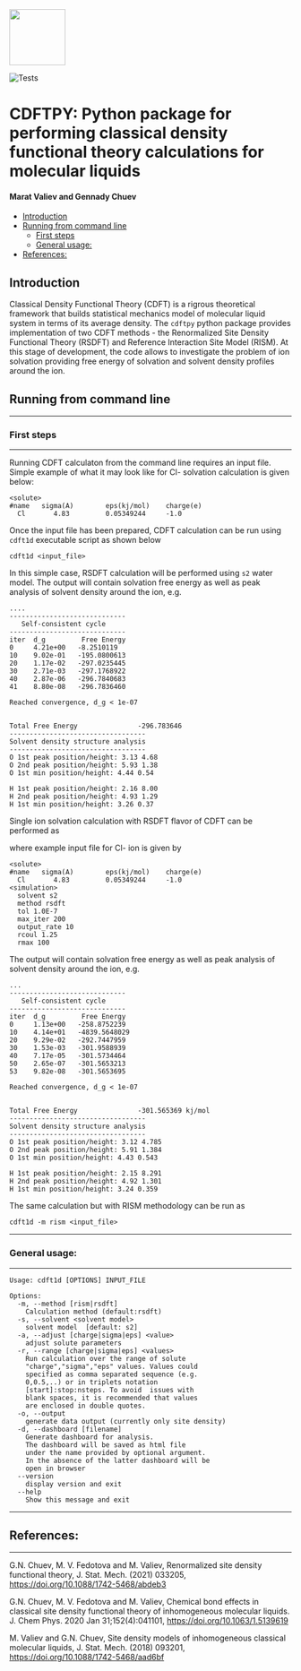 <!-- <img src="https://user-images.githubusercontent.com/1958085/148283531-18c1de46-7709-434d-9944-d0bbe64d73ee.png" width="100"> -->
<!-- <img src="https://user-images.githubusercontent.com/1958085/147726000-0be6dc67-b849-4cfb-b589-22e3229041b5.png" width="100"> -->

<img src="https://user-images.githubusercontent.com/1958085/148284111-430555a5-22c3-4012-a71e-f51fb0eb88c0.png" width="100">

![Tests](https://github.com/mvaliev/cdftpy/actions/workflows/tests.yaml/badge.svg)
# CDFTPY: Python package for performing classical density functional theory calculations for molecular liquids <!-- omit in toc --> 
#### Marat Valiev and Gennady Chuev<!-- omit in toc --> 

- [Introduction](#introduction)
- [Running from command line](#running-from-command-line)
  - [First steps](#first-steps)
  - [General usage:](#general-usage)
- [References:](#references)
  
## Introduction

Classical Density Functional Theory (CDFT) is a 
rigrous theoretical framework that builds statistical mechanics 
model of molecular liquid system in terms of its average density.
The `cdftpy` python package provides implementation of two CDFT methods -
the Renormalized Site Density Functional Theory (RSDFT) and Reference 
Interaction Site Model (RISM). At this stage of development, the code
allows to investigate the problem of ion solvation providing free energy
of solvation and solvent density profiles around the ion.


## Running from command line

---
### First steps
___

Running CDFT calculaton from the command line requires an input file.
Simple example of what it may look like for Cl- solvation calculation 
is given below: 

```
<solute>
#name   sigma(A)        eps(kj/mol)    charge(e)  
  Cl       4.83         0.05349244     -1.0      
```

Once the input file has been prepared, CDFT calculation can be run
using `cdft1d` executable script as shown below 

```
cdft1d <input_file>
```
In this simple case, RSDFT calculation will be performed using `s2` water model. The output will contain solvation free energy as well as peak
analysis of solvent density around the ion, e.g.

```
....
-----------------------------
   Self-consistent cycle     
-----------------------------
iter  d_g         Free Energy 
0     4.21e+00   -8.2510119
10    9.02e-01   -195.0800613
20    1.17e-02   -297.0235445
30    2.71e-03   -297.1768922
40    2.87e-06   -296.7840683
41    8.80e-08   -296.7836460

Reached convergence, d_g < 1e-07


Total Free Energy               -296.783646
----------------------------------
Solvent density structure analysis
----------------------------------
O 1st peak position/height: 3.13 4.68  
O 2nd peak position/height: 5.93 1.38  
O 1st min position/height: 4.44 0.54  
  
H 1st peak position/height: 2.16 8.00  
H 2nd peak position/height: 4.93 1.29  
H 1st min position/height: 3.26 0.37 
```

Single ion solvation calculation with RSDFT flavor of CDFT
can be performed as

where example input file for Cl- ion is given by

```
<solute>
#name   sigma(A)        eps(kj/mol)    charge(e)  
  Cl       4.83         0.05349244     -1.0      
<simulation>
  solvent s2
  method rsdft
  tol 1.0E-7
  max_iter 200
  output_rate 10
  rcoul 1.25
  rmax 100
```
The output will contain solvation free energy as well as peak
analysis of solvent density around the ion, e.g.

```
...
-----------------------------
   Self-consistent cycle     
-----------------------------
iter  d_g         Free Energy 
0     1.13e+00   -258.8752239
10    4.14e+01   -4839.5648029
20    9.29e-02   -292.7447959
30    1.53e-03   -301.9588939
40    7.17e-05   -301.5734464
50    2.65e-07   -301.5653213
53    9.82e-08   -301.5653695

Reached convergence, d_g < 1e-07


Total Free Energy               -301.565369 kj/mol
----------------------------------
Solvent density structure analysis
----------------------------------
O 1st peak position/height: 3.12 4.785  
O 2nd peak position/height: 5.91 1.384  
O 1st min position/height: 4.43 0.543  
  
H 1st peak position/height: 2.15 8.291  
H 2nd peak position/height: 4.92 1.301  
H 1st min position/height: 3.24 0.359  

```
The same calculation but with RISM methodology
can be run as

    cdft1d -m rism <input_file>

___
### General usage:
___
```
Usage: cdft1d [OPTIONS] INPUT_FILE

Options:
  -m, --method [rism|rsdft]       
    Calculation method (default:rsdft)
  -s, --solvent <solvent model>   
    solvent model  [default: s2]
  -a, --adjust [charge|sigma|eps] <value>
    adjust solute parameters
  -r, --range [charge|sigma|eps] <values>
    Run calculation over the range of solute
    "charge","sigma","eps" values. Values could
    specified as comma separated sequence (e.g.
    0,0.5,..) or in triplets notation
    [start]:stop:nsteps. To avoid  issues with
    blank spaces, it is recommended that values
    are enclosed in double quotes.
  -o, --output
    generate data output (currently only site density)
  -d, --dashboard [filename]      
    Generate dashboard for analysis. 
    The dashboard will be saved as html file 
    under the name provided by optional argument. 
    In the absence of the latter dashboard will be
    open in browser
  --version                       
    display version and exit
  --help                         
    Show this message and exit
```
___
## References:
___
G.N. Chuev, M. V. Fedotova and M. Valiev,
 Renormalized site density functional theory,
 J. Stat. Mech. (2021) 033205, https://doi.org/10.1088/1742-5468/abdeb3

G.N. Chuev, M. V. Fedotova and M. Valiev,
Chemical bond effects in classical site density 
functional theory of inhomogeneous molecular liquids. 
J. Chem Phys. 2020 Jan 31;152(4):041101,
https://doi.org/10.1063/1.5139619

M. Valiev and G.N. Chuev,
 Site density models of inhomogeneous classical molecular liquids,
 J. Stat. Mech. (2018) 093201,
https://doi.org/10.1088/1742-5468/aad6bf

 
 
